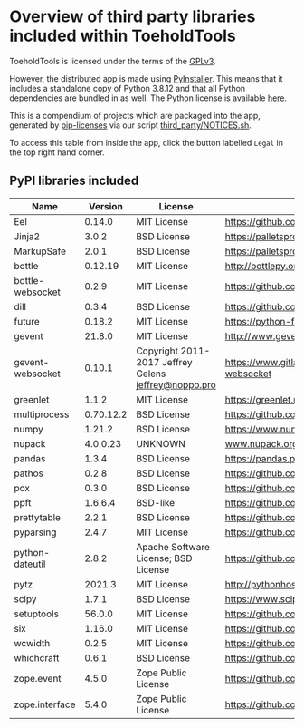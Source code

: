 # Overview of third party libraries included within ToeholdTools

ToeholdTools is licensed under the terms of the [GPLv3](https://github.com/lkn849/thtools/blob/master/COPYING).

However, the distributed app is made using [PyInstaller](https://github.com/pyinstaller/pyinstaller).
This means that it includes a standalone copy of Python 3.8.12 and that all Python dependencies are bundled in as well.
The Python license is available [here](https://github.com/python/cpython/blob/main/LICENSE).

This is a compendium of projects which are packaged into the app,
generated by [pip-licenses](https://github.com/raimon49/pip-licenses) via our script [third_party/NOTICES.sh](https://github.com/lkn849/thtools/blob/master/third_party/NOTICES.sh).

To access this table from inside the app, click the button labelled `Legal` in the top right hand corner.

## PyPI libraries included
| Name             | Version   | License                                                | URL                                              |
|------------------|-----------|--------------------------------------------------------|--------------------------------------------------|
| Eel              | 0.14.0    | MIT License                                            | https://github.com/samuelhwilliams/Eel           |
| Jinja2           | 3.0.2     | BSD License                                            | https://palletsprojects.com/p/jinja/             |
| MarkupSafe       | 2.0.1     | BSD License                                            | https://palletsprojects.com/p/markupsafe/        |
| bottle           | 0.12.19   | MIT License                                            | http://bottlepy.org/                             |
| bottle-websocket | 0.2.9     | MIT License                                            | https://github.com/zeekay/bottle-websocket       |
| dill             | 0.3.4     | BSD License                                            | https://github.com/uqfoundation/dill             |
| future           | 0.18.2    | MIT License                                            | https://python-future.org                        |
| gevent           | 21.8.0    | MIT License                                            | http://www.gevent.org/                           |
| gevent-websocket | 0.10.1    | Copyright 2011-2017 Jeffrey Gelens <jeffrey@noppo.pro> | https://www.gitlab.com/noppo/gevent-websocket    |
| greenlet         | 1.1.2     | MIT License                                            | https://greenlet.readthedocs.io/                 |
| multiprocess     | 0.70.12.2 | BSD License                                            | https://github.com/uqfoundation/multiprocess     |
| numpy            | 1.21.2    | BSD License                                            | https://www.numpy.org                            |
| nupack           | 4.0.0.23  | UNKNOWN                                                | www.nupack.org                                   |
| pandas           | 1.3.4     | BSD License                                            | https://pandas.pydata.org                        |
| pathos           | 0.2.8     | BSD License                                            | https://github.com/uqfoundation/pathos           |
| pox              | 0.3.0     | BSD License                                            | https://github.com/uqfoundation/pox              |
| ppft             | 1.6.6.4   | BSD-like                                               | https://github.com/uqfoundation/ppft             |
| prettytable      | 2.2.1     | BSD License                                            | https://github.com/jazzband/prettytable          |
| pyparsing        | 2.4.7     | MIT License                                            | https://github.com/pyparsing/pyparsing/          |
| python-dateutil  | 2.8.2     | Apache Software License; BSD License                   | https://github.com/dateutil/dateutil             |
| pytz             | 2021.3    | MIT License                                            | http://pythonhosted.org/pytz                     |
| scipy            | 1.7.1     | BSD License                                            | https://www.scipy.org                            |
| setuptools       | 56.0.0    | MIT License                                            | https://github.com/pypa/setuptools               |
| six              | 1.16.0    | MIT License                                            | https://github.com/benjaminp/six                 |
| wcwidth          | 0.2.5     | MIT License                                            | https://github.com/jquast/wcwidth                |
| whichcraft       | 0.6.1     | BSD License                                            | https://github.com/pydanny/whichcraft            |
| zope.event       | 4.5.0     | Zope Public License                                    | https://github.com/zopefoundation/zope.event     |
| zope.interface   | 5.4.0     | Zope Public License                                    | https://github.com/zopefoundation/zope.interface |